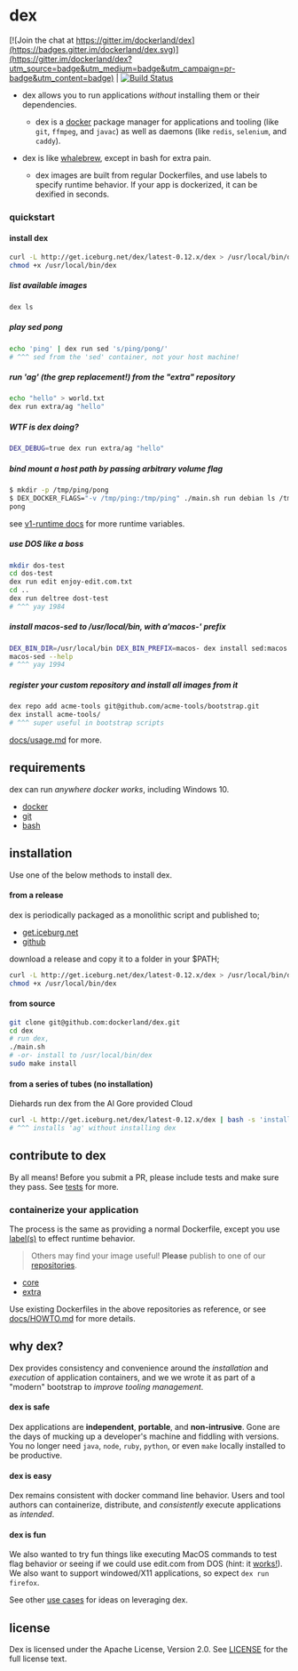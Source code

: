 # dex

[![Join the chat at https://gitter.im/dockerland/dex](https://badges.gitter.im/dockerland/dex.svg)](https://gitter.im/dockerland/dex?utm_source=badge&utm_medium=badge&utm_campaign=pr-badge&utm_content=badge) | [![Build Status](https://travis-ci.org/dockerland/dex.svg?branch=master)](https://travis-ci.org/dockerland/dex)


* dex allows you to run applications _without_ installing them or their dependencies.
  * dex is a [docker](http://www.docker.com) package manager for applications and tooling (like `git`, `ffmpeg`, and `javac`) as well as daemons (like `redis`, `selenium`, and `caddy`).


* dex is like [whalebrew](https://github.com/bfirsh/whalebrew), except in bash for extra pain.
  * dex images are built from regular Dockerfiles, and use labels to specify runtime behavior. If your app is dockerized, it can be dexified in seconds.


### quickstart

#### install dex

```sh
curl -L http://get.iceburg.net/dex/latest-0.12.x/dex > /usr/local/bin/dex && \
chmod +x /usr/local/bin/dex
```

##### list available images
```sh
dex ls
```

##### play sed pong
```sh
echo 'ping' | dex run sed 's/ping/pong/'
# ^^^ sed from the 'sed' container, not your host machine!
```

##### run 'ag' (the grep replacement!) from the "extra" repository
```sh
echo "hello" > world.txt
dex run extra/ag "hello"
```

##### WTF is dex doing?
```sh
DEX_DEBUG=true dex run extra/ag "hello"
```

##### bind mount a host path by passing arbitrary volume flag
```sh
$ mkdir -p /tmp/ping/pong
$ DEX_DOCKER_FLAGS="-v /tmp/ping:/tmp/ping" ./main.sh run debian ls /tmp/ping
pong
```

see [v1-runtime docs](docs/v1-runtime.md#runtime-variables) for more runtime variables.

##### use DOS like a boss
```sh
mkdir dos-test
cd dos-test
dex run edit enjoy-edit.com.txt
cd ..
dex run deltree dost-test
# ^^^ yay 1984
```

##### install macos-sed to /usr/local/bin, with a'macos-' prefix
```sh
DEX_BIN_DIR=/usr/local/bin DEX_BIN_PREFIX=macos- dex install sed:macos
macos-sed --help
# ^^^ yay 1994
```

##### register your custom repository and install all images from it
```sh
dex repo add acme-tools git@github.com/acme-tools/bootstrap.git
dex install acme-tools/
# ^^^ super useful in bootstrap scripts
```

[docs/usage.md](docs/usage.md) for more.

## requirements

dex can run _anywhere docker works_, including Windows 10.

  * [docker](https://www.docker.com/)
  * [git](https://git-scm.com/)
  * [bash](https://www.gnu.org/software/bash/)

## installation
Use one of the below methods to install dex.

#### from a release

dex is periodically packaged as a monolithic script and published to;
  * [get.iceburg.net](http://get.iceburg.net)
  * [github](https://github.com/briceburg/shell-helpers/releases)


download a release and copy it to a folder in your $PATH;

```sh
curl -L http://get.iceburg.net/dex/latest-0.12.x/dex > /usr/local/bin/dex && \
chmod +x /usr/local/bin/dex
```

#### from source

```sh
git clone git@github.com:dockerland/dex.git
cd dex
# run dex,
./main.sh
# -or- install to /usr/local/bin/dex
sudo make install
```

#### from a series of tubes (no installation)
Diehards run dex from the Al Gore provided Cloud
```sh
curl -L http://get.iceburg.net/dex/latest-0.12.x/dex | bash -s 'install' 'ag'
# ^^^ installs 'ag' without installing dex
```

## contribute to dex

By all means! Before you submit a PR, please include tests and make sure
they pass. See [tests](tests/) for more.

### containerize your application

The process is the same as providing a normal Dockerfile, except you use [label(s)](docs/v1-runtime.md#runtime-labels) to effect runtime behavior.


> Others may find your image useful! **Please** publish to one of our [repositories](https://github.com/dockerland).
  * [core](https://github.com/dockerland/dex-dockerfiles-core)
  * [extra](https://github.com/dockerland/dex-dockerfiles-extra)

Use existing Dockerfiles in the above repositories as reference, or see [docs/HOWTO.md](docs/HOWTO.md#containerize-your-application) for more details.


## why dex?

Dex provides consistency and convenience around the _installation_ and _execution_ of application containers, and we we wrote it as part of a "modern" bootstrap to _improve tooling management_.

#### dex is safe

Dex applications are **independent**, **portable**, and **non-intrusive**. Gone are the days of mucking up a developer's machine and fiddling with versions. You no longer need `java`, `node`, `ruby`, `python`, or even `make` locally installed to be productive.

#### dex is easy

Dex remains consistent with docker command line behavior. Users and tool authors can containerize, distribute, and _consistently_ execute applications as _intended_.

#### dex is fun

We also wanted to try fun things like executing MacOS commands to test flag behavior or seeing if we could use edit.com from DOS (hint: it [works!](https://github.com/dockerland/dex-dockerfiles-extra/tree/master/dex-images/edit)). We also want to support windowed/X11 applications, so expect `dex run firefox`.

See other [use cases](docs/usage.md#use-cases) for ideas on leveraging dex.

## license

Dex is licensed under the Apache License, Version 2.0.
See [LICENSE](LICENSE) for the full license text.
